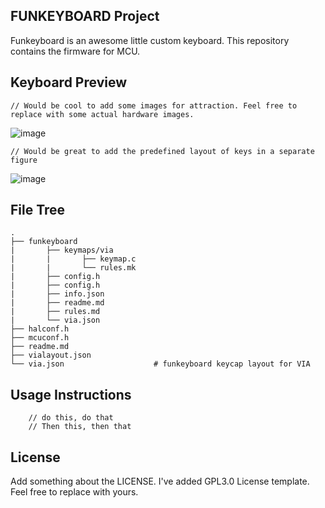 ## FUNKEYBOARD Project
Funkeyboard is an awesome little custom keyboard. This repository contains the firmware for MCU.

## Keyboard Preview

    // Would be cool to add some images for attraction. Feel free to replace with some actual hardware images.

![image](https://github.com/aitesam961/funkeyboard/assets/67455292/3ae2c0f0-e55a-4b30-8bf0-6eac6124ce8b)

    // Would be great to add the predefined layout of keys in a separate figure
![image](https://github.com/aitesam961/funkeyboard/assets/67455292/3ae2c0f0-e55a-4b30-8bf0-6eac6124ce8b)

## File Tree
```
.
├── funkeyboard                 
|       ├── keymaps/via
|       |       ├── keymap.c                    
|       |       └── rules.mk                    
|       ├── config.h   
|       ├── config.h  
|       ├── info.json   
|       ├── readme.md   
|       ├── rules.md  
|       └── via.json            
├── halconf.h                         
├── mcuconf.h                         
├── readme.md                           
├── vialayout.json              
└── via.json                    # funkeyboard keycap layout for VIA
```
## Usage Instructions

```
    // do this, do that
    // Then this, then that

```
## License

Add something about the LICENSE. I've added GPL3.0 License template. Feel free to replace with yours.
